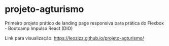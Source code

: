 # projeto-agturismo
Primeiro projeto prático de landing page responsiva para prática do Flexbox - Bootcamp Impulso React (DIO)

Link para visualização: https://leozizz.github.io/projeto-agturismo/
